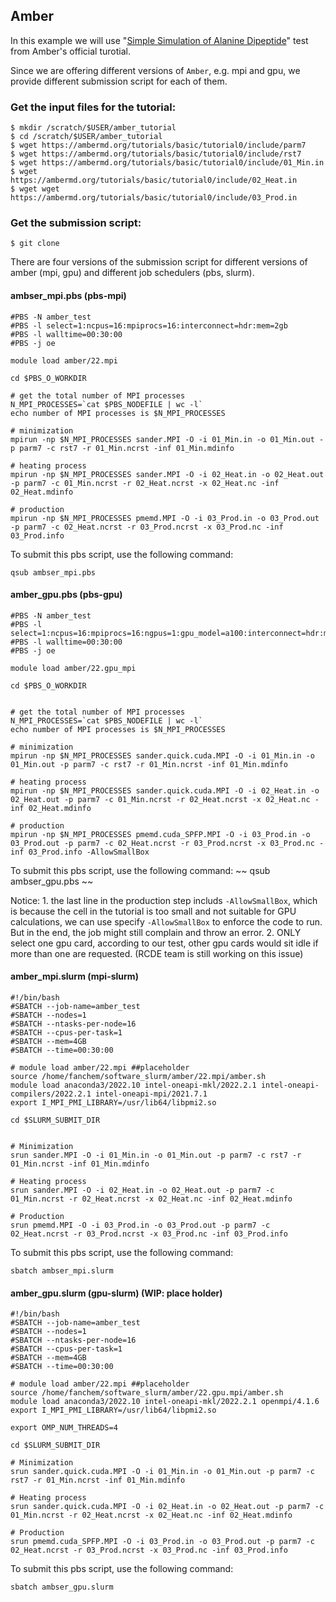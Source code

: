 
## Amber

In this example we will use "[Simple Simulation of Alanine Dipeptide](https://ambermd.org/tutorials/basic/tutorial0/index.php)" test from Amber's official turotial. 

Since we are offering different versions of `Amber`, e.g. mpi and gpu, we provide different submission script for each of them.

### Get the input files for the tutorial:
~~~
$ mkdir /scratch/$USER/amber_tutorial
$ cd /scratch/$USER/amber_tutorial
$ wget https://ambermd.org/tutorials/basic/tutorial0/include/parm7
$ wget https://ambermd.org/tutorials/basic/tutorial0/include/rst7
$ wget https://ambermd.org/tutorials/basic/tutorial0/include/01_Min.in
$ wget https://ambermd.org/tutorials/basic/tutorial0/include/02_Heat.in
$ wget wget https://ambermd.org/tutorials/basic/tutorial0/include/03_Prod.in
~~~~

### Get the submission script:
~~~
$ git clone 
~~~

There are four versions of the submission script for different versions of amber (mpi, gpu) and different job schedulers (pbs, slurm).

#### ambser_mpi.pbs (pbs-mpi)

~~~
#PBS -N amber_test
#PBS -l select=1:ncpus=16:mpiprocs=16:interconnect=hdr:mem=2gb
#PBS -l walltime=00:30:00
#PBS -j oe

module load amber/22.mpi

cd $PBS_O_WORKDIR

# get the total number of MPI processes
N_MPI_PROCESSES=`cat $PBS_NODEFILE | wc -l`
echo number of MPI processes is $N_MPI_PROCESSES

# minimization
mpirun -np $N_MPI_PROCESSES sander.MPI -O -i 01_Min.in -o 01_Min.out -p parm7 -c rst7 -r 01_Min.ncrst -inf 01_Min.mdinfo

# heating process
mpirun -np $N_MPI_PROCESSES sander.MPI -O -i 02_Heat.in -o 02_Heat.out -p parm7 -c 01_Min.ncrst -r 02_Heat.ncrst -x 02_Heat.nc -inf 02_Heat.mdinfo

# production
mpirun -np $N_MPI_PROCESSES pmemd.MPI -O -i 03_Prod.in -o 03_Prod.out -p parm7 -c 02_Heat.ncrst -r 03_Prod.ncrst -x 03_Prod.nc -inf 03_Prod.info
~~~

To submit this pbs script, use the following command:
~~~
qsub ambser_mpi.pbs
~~~

#### amber_gpu.pbs (pbs-gpu)

~~~
#PBS -N amber_test
#PBS -l select=1:ncpus=16:mpiprocs=16:ngpus=1:gpu_model=a100:interconnect=hdr:mem=2gb
#PBS -l walltime=00:30:00
#PBS -j oe

module load amber/22.gpu_mpi

cd $PBS_O_WORKDIR


# get the total number of MPI processes
N_MPI_PROCESSES=`cat $PBS_NODEFILE | wc -l`
echo number of MPI processes is $N_MPI_PROCESSES

# minimization
mpirun -np $N_MPI_PROCESSES sander.quick.cuda.MPI -O -i 01_Min.in -o 01_Min.out -p parm7 -c rst7 -r 01_Min.ncrst -inf 01_Min.mdinfo

# heating process
mpirun -np $N_MPI_PROCESSES sander.quick.cuda.MPI -O -i 02_Heat.in -o 02_Heat.out -p parm7 -c 01_Min.ncrst -r 02_Heat.ncrst -x 02_Heat.nc -inf 02_Heat.mdinfo

# production
mpirun -np $N_MPI_PROCESSES pmemd.cuda_SPFP.MPI -O -i 03_Prod.in -o 03_Prod.out -p parm7 -c 02_Heat.ncrst -r 03_Prod.ncrst -x 03_Prod.nc -inf 03_Prod.info -AllowSmallBox
~~~

To submit this pbs script, use the following command:
~~
qsub ambser_gpu.pbs
~~

Notice: 1. the last line in the production step includs `-AllowSmallBox`, which is because the cell in the tutorial is too small and not suitable for GPU calculations, we can use specify `-AllowSmallBox` to enforce the code to run. But in the end, the job might still complain and throw an error. 2. ONLY select one gpu card, according to our test, other gpu cards would sit idle if more than one are requested. (RCDE team is still working on this issue)

#### amber_mpi.slurm (mpi-slurm)

~~~
#!/bin/bash
#SBATCH --job-name=amber_test
#SBATCH --nodes=1
#SBATCH --ntasks-per-node=16
#SBATCH --cpus-per-task=1
#SBATCH --mem=4GB
#SBATCH --time=00:30:00

# module load amber/22.mpi ##placeholder
source /home/fanchem/software_slurm/amber/22.mpi/amber.sh
module load anaconda3/2022.10 intel-oneapi-mkl/2022.2.1 intel-oneapi-compilers/2022.2.1 intel-oneapi-mpi/2021.7.1
export I_MPI_PMI_LIBRARY=/usr/lib64/libpmi2.so

cd $SLURM_SUBMIT_DIR


# Minimization
srun sander.MPI -O -i 01_Min.in -o 01_Min.out -p parm7 -c rst7 -r 01_Min.ncrst -inf 01_Min.mdinfo

# Heating process
srun sander.MPI -O -i 02_Heat.in -o 02_Heat.out -p parm7 -c 01_Min.ncrst -r 02_Heat.ncrst -x 02_Heat.nc -inf 02_Heat.mdinfo

# Production
srun pmemd.MPI -O -i 03_Prod.in -o 03_Prod.out -p parm7 -c 02_Heat.ncrst -r 03_Prod.ncrst -x 03_Prod.nc -inf 03_Prod.info
~~~

To submit this pbs script, use the following command:
~~~
sbatch ambser_mpi.slurm
~~~

#### amber_gpu.slurm (gpu-slurm) (WIP: place holder)

~~~
#!/bin/bash
#SBATCH --job-name=amber_test
#SBATCH --nodes=1
#SBATCH --ntasks-per-node=16
#SBATCH --cpus-per-task=1
#SBATCH --mem=4GB
#SBATCH --time=00:30:00

# module load amber/22.mpi ##placeholder
source /home/fanchem/software_slurm/amber/22.gpu.mpi/amber.sh
module load anaconda3/2022.10 intel-oneapi-mkl/2022.2.1 openmpi/4.1.6
export I_MPI_PMI_LIBRARY=/usr/lib64/libpmi2.so

export OMP_NUM_THREADS=4

cd $SLURM_SUBMIT_DIR

# Minimization
srun sander.quick.cuda.MPI -O -i 01_Min.in -o 01_Min.out -p parm7 -c rst7 -r 01_Min.ncrst -inf 01_Min.mdinfo

# Heating process
srun sander.quick.cuda.MPI -O -i 02_Heat.in -o 02_Heat.out -p parm7 -c 01_Min.ncrst -r 02_Heat.ncrst -x 02_Heat.nc -inf 02_Heat.mdinfo

# Production
srun pmemd.cuda_SPFP.MPI -O -i 03_Prod.in -o 03_Prod.out -p parm7 -c 02_Heat.ncrst -r 03_Prod.ncrst -x 03_Prod.nc -inf 03_Prod.info
~~~

To submit this pbs script, use the following command:
~~~
sbatch ambser_gpu.slurm
~~~
